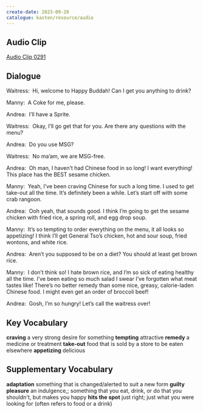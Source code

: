 ```yaml
---
create-date: 2023-09-28
catalogue: kasten/resource/audio
---
```


## Audio Clip
[Audio Clip 0291](https://archive.org/download/englishpod_all/englishpod_0291dg.mp3)

## Dialogue
Waitress:  Hi, welcome to Happy Buddah!  Can I get you anything to drink? 

Manny:  A Coke for me, please. 

Andrea:  I’ll have a Sprite. 

Waitress:  Okay, I’ll go get that for you. Are there any questions with the menu? 

Andrea:  Do you use MSG? 

Waitress:  No ma’am, we are MSG-free. 

Andrea:  Oh man, I haven’t had Chinese food in so long!  I want everything! This place has the BEST sesame chicken.  

Manny:  Yeah, I’ve been craving Chinese for such a long time.  I used to get take-out all the time. It’s definitely been a while.  Let’s start off with some crab rangoon. 

Andrea:  Ooh yeah, that sounds good. I think I’m going to get the sesame chicken with fried rice,  a spring roll, and egg drop soup. 

Manny:  It’s so tempting to order everything on the menu, it all looks so appetizing! I think I’ll get General Tso’s chicken,  hot and sour soup,  fried wontons,  and white rice.  

Andrea:  Aren’t you supposed to be on a diet?  You should at least get brown rice.

Manny:  I don’t think so!  I hate brown rice, and I’m so sick of eating healthy all the time. I’ve been eating so much salad I swear I’ve forgotten what meat tastes like! There’s no better remedy than some nice, greasy, calorie-laden Chinese food. I might even get an order of broccoli beef! 

Andrea:  Gosh, I’m so hungry! Let’s call the waitress over! 

## Key Vocabulary
**craving**         a very strong desire for something
**tempting**        attractive
**remedy**          a medicine or treatment
**take-out**        food that is sold by a store to be eaten elsewhere
**appetizing**      delicious

## Supplementary Vocabulary
**adaptation**           something that is changed/alerted to suit a new form
**guilty pleasure**      an indulgence,; something that you eat, drink, or do that you shouldn't, but makes you happy
**hits the spot**        just right; just what you were looking for (often refers to food or a drink)
